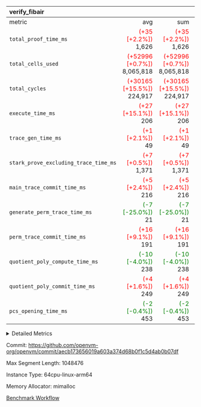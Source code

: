 | verify_fibair |||||
|:---|---:|---:|---:|---:|
|metric|avg|sum|max|min|
| `total_proof_time_ms ` | <span style='color: red'>(+35 [+2.2%])</span> 1,626 | <span style='color: red'>(+35 [+2.2%])</span> 1,626 | <span style='color: red'>(+35 [+2.2%])</span> 1,626 | <span style='color: red'>(+35 [+2.2%])</span> 1,626 |
| `total_cells_used    ` | <span style='color: red'>(+52996 [+0.7%])</span> 8,065,818 | <span style='color: red'>(+52996 [+0.7%])</span> 8,065,818 | <span style='color: red'>(+52996 [+0.7%])</span> 8,065,818 | <span style='color: red'>(+52996 [+0.7%])</span> 8,065,818 |
| `total_cycles        ` | <span style='color: red'>(+30165 [+15.5%])</span> 224,917 | <span style='color: red'>(+30165 [+15.5%])</span> 224,917 | <span style='color: red'>(+30165 [+15.5%])</span> 224,917 | <span style='color: red'>(+30165 [+15.5%])</span> 224,917 |
| `execute_time_ms     ` | <span style='color: red'>(+27 [+15.1%])</span> 206 | <span style='color: red'>(+27 [+15.1%])</span> 206 | <span style='color: red'>(+27 [+15.1%])</span> 206 | <span style='color: red'>(+27 [+15.1%])</span> 206 |
| `trace_gen_time_ms   ` | <span style='color: red'>(+1 [+2.1%])</span> 49 | <span style='color: red'>(+1 [+2.1%])</span> 49 | <span style='color: red'>(+1 [+2.1%])</span> 49 | <span style='color: red'>(+1 [+2.1%])</span> 49 |
| `stark_prove_excluding_trace_time_ms` | <span style='color: red'>(+7 [+0.5%])</span> 1,371 | <span style='color: red'>(+7 [+0.5%])</span> 1,371 | <span style='color: red'>(+7 [+0.5%])</span> 1,371 | <span style='color: red'>(+7 [+0.5%])</span> 1,371 |
| `main_trace_commit_time_ms` | <span style='color: red'>(+5 [+2.4%])</span> 216 | <span style='color: red'>(+5 [+2.4%])</span> 216 | <span style='color: red'>(+5 [+2.4%])</span> 216 | <span style='color: red'>(+5 [+2.4%])</span> 216 |
| `generate_perm_trace_time_ms` | <span style='color: green'>(-7 [-25.0%])</span> 21 | <span style='color: green'>(-7 [-25.0%])</span> 21 | <span style='color: green'>(-7 [-25.0%])</span> 21 | <span style='color: green'>(-7 [-25.0%])</span> 21 |
| `perm_trace_commit_time_ms` | <span style='color: red'>(+16 [+9.1%])</span> 191 | <span style='color: red'>(+16 [+9.1%])</span> 191 | <span style='color: red'>(+16 [+9.1%])</span> 191 | <span style='color: red'>(+16 [+9.1%])</span> 191 |
| `quotient_poly_compute_time_ms` | <span style='color: green'>(-10 [-4.0%])</span> 238 | <span style='color: green'>(-10 [-4.0%])</span> 238 | <span style='color: green'>(-10 [-4.0%])</span> 238 | <span style='color: green'>(-10 [-4.0%])</span> 238 |
| `quotient_poly_commit_time_ms` | <span style='color: red'>(+4 [+1.6%])</span> 249 | <span style='color: red'>(+4 [+1.6%])</span> 249 | <span style='color: red'>(+4 [+1.6%])</span> 249 | <span style='color: red'>(+4 [+1.6%])</span> 249 |
| `pcs_opening_time_ms ` | <span style='color: green'>(-2 [-0.4%])</span> 453 | <span style='color: green'>(-2 [-0.4%])</span> 453 | <span style='color: green'>(-2 [-0.4%])</span> 453 | <span style='color: green'>(-2 [-0.4%])</span> 453 |



<details>
<summary>Detailed Metrics</summary>

|  | verify_program_compile_ms | total_cells | stark_prove_excluding_trace_time_ms | quotient_poly_compute_time_ms | quotient_poly_commit_time_ms | perm_trace_commit_time_ms | pcs_opening_time_ms | main_trace_commit_time_ms |
| --- | --- | --- | --- | --- | --- | --- | --- |
|  | 4 | 32 | 11 | 0 | 1 | 0 | 3 | 5 | 

| air_name | rows | quotient_deg | main_cols | interactions | constraints | cells |
| --- | --- | --- | --- | --- | --- | --- |
| AccessAdapterAir<2> |  | 4 |  | 5 | 12 |  | 
| AccessAdapterAir<4> |  | 4 |  | 5 | 12 |  | 
| AccessAdapterAir<8> |  | 4 |  | 5 | 12 |  | 
| FibonacciAir | 16 | 1 | 2 |  | 5 | 32 | 
| FriReducedOpeningAir |  | 4 |  | 35 | 59 |  | 
| NativePoseidon2Air<BabyBearParameters>, 1> |  | 4 |  | 31 | 302 |  | 
| PhantomAir |  | 4 |  | 3 | 4 |  | 
| ProgramAir |  | 1 |  | 1 | 4 |  | 
| VariableRangeCheckerAir |  | 1 |  | 1 | 4 |  | 
| VmAirWrapper<BranchNativeAdapterAir, BranchEqualCoreAir<1> |  | 2 |  | 11 | 23 |  | 
| VmAirWrapper<JalNativeAdapterAir, JalCoreAir> |  | 4 |  | 7 | 6 |  | 
| VmAirWrapper<NativeAdapterAir<2, 0>, PublicValuesCoreAir> |  | 4 |  | 11 | 22 |  | 
| VmAirWrapper<NativeAdapterAir<2, 1>, FieldArithmeticCoreAir> |  | 4 |  | 15 | 23 |  | 
| VmAirWrapper<NativeLoadStoreAdapterAir<1>, NativeLoadStoreCoreAir<1> |  | 4 |  | 15 | 24 |  | 
| VmAirWrapper<NativeVectorizedAdapterAir<4>, FieldExtensionCoreAir> |  | 4 |  | 15 | 23 |  | 
| VmConnectorAir |  | 4 |  | 3 | 8 |  | 
| VolatileBoundaryAir |  | 4 |  | 4 | 16 |  | 

| group | trace_gen_time_ms | total_proof_time_ms | total_cycles | total_cells_used | total_cells | stark_prove_excluding_trace_time_ms | quotient_poly_compute_time_ms | quotient_poly_commit_time_ms | perm_trace_commit_time_ms | pcs_opening_time_ms | main_trace_commit_time_ms | generate_perm_trace_time_ms | fri.log_blowup | execute_time_ms |
| --- | --- | --- | --- | --- | --- | --- | --- | --- | --- | --- | --- | --- | --- | --- |
| verify_fibair | 49 | 1,626 | 224,917 | 8,065,818 | 21,469,208 | 1,371 | 238 | 249 | 191 | 453 | 216 | 21 | 2 | 206 | 

| group | air_name | rows | prep_cols | perm_cols | main_cols | cells |
| --- | --- | --- | --- | --- | --- | --- |
| verify_fibair | AccessAdapterAir<2> | 32,768 |  | 16 | 11 | 884,736 | 
| verify_fibair | AccessAdapterAir<4> | 16,384 |  | 16 | 13 | 475,136 | 
| verify_fibair | AccessAdapterAir<8> | 4,096 |  | 16 | 17 | 135,168 | 
| verify_fibair | FriReducedOpeningAir | 512 |  | 76 | 64 | 71,680 | 
| verify_fibair | NativePoseidon2Air<BabyBearParameters>, 1> | 2,048 |  | 36 | 348 | 786,432 | 
| verify_fibair | PhantomAir | 2,048 |  | 8 | 6 | 28,672 | 
| verify_fibair | ProgramAir | 8,192 |  | 8 | 10 | 147,456 | 
| verify_fibair | VariableRangeCheckerAir | 262,144 | 2 | 8 | 1 | 2,359,296 | 
| verify_fibair | VmAirWrapper<BranchNativeAdapterAir, BranchEqualCoreAir<1> | 32,768 |  | 28 | 23 | 1,671,168 | 
| verify_fibair | VmAirWrapper<JalNativeAdapterAir, JalCoreAir> | 8,192 |  | 12 | 10 | 180,224 | 
| verify_fibair | VmAirWrapper<NativeAdapterAir<2, 1>, FieldArithmeticCoreAir> | 131,072 |  | 20 | 30 | 6,553,600 | 
| verify_fibair | VmAirWrapper<NativeLoadStoreAdapterAir<1>, NativeLoadStoreCoreAir<1> | 131,072 |  | 20 | 31 | 6,684,672 | 
| verify_fibair | VmAirWrapper<NativeVectorizedAdapterAir<4>, FieldExtensionCoreAir> | 4,096 |  | 20 | 40 | 245,760 | 
| verify_fibair | VmConnectorAir | 2 | 1 | 8 | 4 | 24 | 
| verify_fibair | VolatileBoundaryAir | 65,536 |  | 8 | 11 | 1,245,184 | 

</details>


Commit: https://github.com/openvm-org/openvm/commit/aecb173656019a603a374d68b0f1c5d4ab0b07df

Max Segment Length: 1048476

Instance Type: 64cpu-linux-arm64

Memory Allocator: mimalloc

[Benchmark Workflow](https://github.com/openvm-org/openvm/actions/runs/12590612889)
